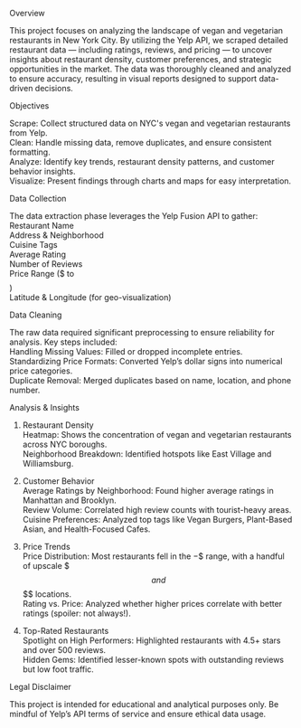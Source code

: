 Overview

This project focuses on analyzing the landscape of vegan and vegetarian restaurants in New York City. By utilizing the Yelp API, we scraped detailed restaurant data — including ratings, reviews, and pricing — to uncover insights about restaurant density, customer preferences, and strategic opportunities in the market. The data was thoroughly cleaned and analyzed to ensure accuracy, resulting in visual reports designed to support data-driven decisions.

Objectives

Scrape: Collect structured data on NYC's vegan and vegetarian restaurants from Yelp.  
Clean: Handle missing data, remove duplicates, and ensure consistent formatting.  
Analyze: Identify key trends, restaurant density patterns, and customer behavior insights.  
Visualize: Present findings through charts and maps for easy interpretation.  

Data Collection

The data extraction phase leverages the Yelp Fusion API to gather:  
Restaurant Name  
Address & Neighborhood  
Cuisine Tags  
Average Rating  
Number of Reviews  
Price Range ($ to $$$$)  
Latitude & Longitude (for geo-visualization)  

Data Cleaning

The raw data required significant preprocessing to ensure reliability for analysis. Key steps included:  
Handling Missing Values: Filled or dropped incomplete entries.  
Standardizing Price Formats: Converted Yelp’s dollar signs into numerical price categories.  
Duplicate Removal: Merged duplicates based on name, location, and phone number.  

Analysis & Insights

1. Restaurant Density  
Heatmap: Shows the concentration of vegan and vegetarian restaurants across NYC boroughs.  
Neighborhood Breakdown: Identified hotspots like East Village and Williamsburg.  

2. Customer Behavior  
Average Ratings by Neighborhood: Found higher average ratings in Manhattan and Brooklyn.  
Review Volume: Correlated high review counts with tourist-heavy areas.  
Cuisine Preferences: Analyzed top tags like Vegan Burgers, Plant-Based Asian, and Health-Focused Cafes.  

3. Price Trends  
Price Distribution: Most restaurants fell in the $-$$ range, with a handful of upscale $$$ and $$$$ locations.  
Rating vs. Price: Analyzed whether higher prices correlate with better ratings (spoiler: not always!).  

4. Top-Rated Restaurants  
Spotlight on High Performers: Highlighted restaurants with 4.5+ stars and over 500 reviews.  
Hidden Gems: Identified lesser-known spots with outstanding reviews but low foot traffic.  

Legal Disclaimer

This project is intended for educational and analytical purposes only. Be mindful of Yelp’s API terms of service and ensure ethical data usage.
